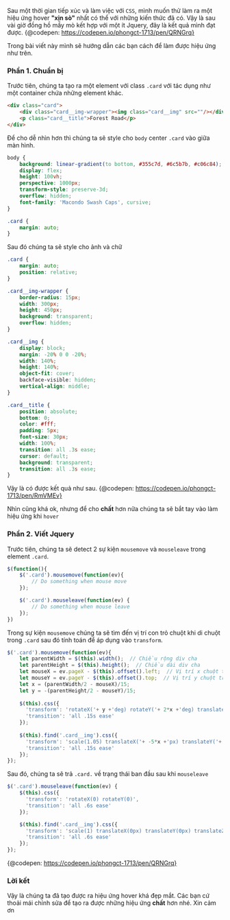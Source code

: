 Sau một thời gian tiếp xúc và làm việc với `CSS`, mình muốn thử làm ra một hiệu ứng hover **"xịn sò"** nhất có thể với những kiến thức đã có. Vậy là sau vài giờ đồng hồ mầy mò kết hợp với một ít Jquery, đây là kết quả mình đạt được.
{@codepen: https://codepen.io/phongct-1713/pen/QRNGrq}


Trong bài viết này mình sẽ hướng dẫn các bạn cách để làm được hiệu ứng như trên.
### Phần 1. Chuẩn bị


Trước tiên, chúng ta tạo ra một element với class `.card` với tác dụng như một container chứa những element khác.
```html
<div class="card">
    <div class="card__img-wrapper"><img class="card__img" src=""/></div>
    <p class="card__title">Forest Road</p>
</div>
```

Để cho dễ nhìn hơn thì chúng ta sẽ style cho `body` center `.card` vào giữa màn hình.

```css
body {
    background: linear-gradient(to bottom, #355c7d, #6c5b7b, #c06c84);
    display: flex;
    height: 100vh;
    perspective: 1000px;
    transform-style: preserve-3d;
    overflow: hidden;
    font-family: 'Macondo Swash Caps', cursive;
}

.card {
    margin: auto;
}
```

Sau đó chúng ta sẽ style cho ảnh và chữ

```css
.card {
    margin: auto;
    position: relative;
}

.card__img-wrapper {
    border-radius: 15px;
    width: 300px;
    height: 450px;
    background: transparent;
    overflow: hidden;
}

.card__img {
    display: block;
    margin: -20% 0 0 -20%;
    width: 140%;
    height: 140%;
    object-fit: cover;
    backface-visible: hidden;
    vertical-align: middle;
}

.card__title {
    position: absolute;
    bottom: 0;
    color: #fff;
    padding: 5px;
    font-size: 30px;
    width: 100%;
    transition: all .3s ease;
    cursor: default;
    background: transparent;
    transition: all .3s ease;
}
```


Vậy là có được kết quả như sau.
{@codepen: https://codepen.io/phongct-1713/pen/RmVMEv}

Nhìn cũng khá ok, nhưng để cho **chất** hơn nữa chúng ta sẽ bắt tay vào làm hiệu ứng khi `hover`

### Phần 2. Viết Jquery


Trước tiên, chúng ta sẽ detect 2 sự kiện `mousemove` và `mouseleave` trong element `.card`.
```js
$(function(){
    $('.card').mousemove(function(ev){
        // Do something when mouse move
    });

    $('.card').mouseleave(function(ev) {
        // Do something when mouse leave
    });
})
```


Trong sự kiện `mousemove` chúng ta sẽ tìm đến vị trí con trỏ chuột khi di chuột trong `.card`  sau đó tính toán để áp dụng vào `transform`.
```js
$('.card').mousemove(function(ev){
    let parentWidth = $(this).width();  // Chiều rộng div cha
    let parentHeight = $(this).height();  // Chiều dài div cha
    let mouseX = ev.pageX - $(this).offset().left;  // Vị trí x chuột trong div cha
    let mouseY = ev.pageY - $(this).offset().top;  // Vị trí y chuột trong div cha
    let x = (parentWidth/2 - mouseX)/15;
    let y = -(parentHeight/2 - mouseY)/15;
    
    $(this).css({
      'transform': 'rotateX('+ y +'deg) rotateY('+ 2*x +'deg) translateZ(50px)',
      'transition': 'all .15s ease'
    });
    
    $(this).find('.card__img').css({
      'transform': 'scale(1.05) translateX('+ -5*x +'px) translateY('+ -5*y +'px)',
      'transition': 'all .15s ease'
    });
});
```


Sau đó, chúng ta sẽ trả `.card.` về trạng thái ban đầu sau khi `mouseleave`
```js
$('.card').mouseleave(function(ev) {
    $(this).css({
      'transform': 'rotateX(0) rotateY(0)',
      'transition': 'all .6s ease'
    });

    $(this).find('.card__img').css({
      'transform': 'scale(1) translateX(0px) translateY(0px) translateZ(0)',
      'transition': 'all .6s ease'
    });
});
```
{@codepen: https://codepen.io/phongct-1713/pen/QRNGrq}


### Lời kết
Vậy là chúng ta đã tạo được ra hiệu ứng hover khá đẹp mắt. Các bạn cứ thoải mái chỉnh sửa để tạo ra được những hiệu ứng **chất** hơn nhé. Xin cảm ơn